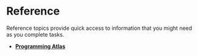 # Reference

Reference topics provide quick access to information that you might need as you complete tasks.

-   **[Programming Atlas](../topics/programmingatlasapis.md)**  


